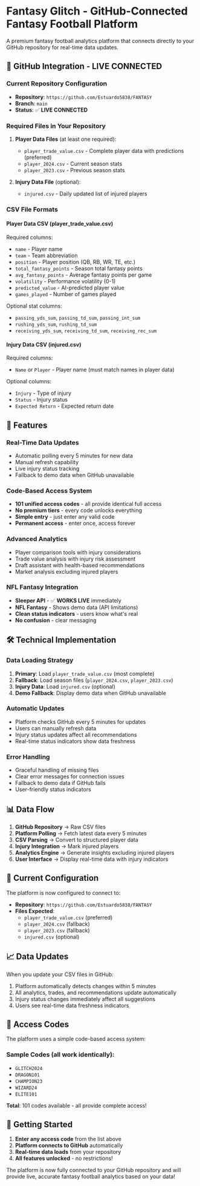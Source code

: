 # Fantasy Glitch - GitHub-Connected Fantasy Football Platform

A premium fantasy football analytics platform that connects directly to your GitHub repository for real-time data updates.

## 🔗 GitHub Integration - LIVE CONNECTED

### Current Repository Configuration
- **Repository**: `https://github.com/Estuardo5838/FANTASY`
- **Branch**: `main`
- **Status**: ✅ **LIVE CONNECTED**

### Required Files in Your Repository

1. **Player Data Files** (at least one required):
   - `player_trade_value.csv` - Complete player data with predictions (preferred)
   - `player_2024.csv` - Current season stats
   - `player_2023.csv` - Previous season stats

2. **Injury Data File** (optional):
   - `injured.csv` - Daily updated list of injured players

### CSV File Formats

#### Player Data CSV (player_trade_value.csv)
Required columns:
- `name` - Player name
- `team` - Team abbreviation
- `position` - Player position (QB, RB, WR, TE, etc.)
- `total_fantasy_points` - Season total fantasy points
- `avg_fantasy_points` - Average fantasy points per game
- `volatility` - Performance volatility (0-1)
- `predicted_value` - AI-predicted player value
- `games_played` - Number of games played

Optional stat columns:
- `passing_yds_sum`, `passing_td_sum`, `passing_int_sum`
- `rushing_yds_sum`, `rushing_td_sum`
- `receiving_yds_sum`, `receiving_td_sum`, `receiving_rec_sum`

#### Injury Data CSV (injured.csv)
Required columns:
- `Name` or `Player` - Player name (must match names in player data)

Optional columns:
- `Injury` - Type of injury
- `Status` - Injury status
- `Expected Return` - Expected return date

## 🚀 Features

### Real-Time Data Updates
- Automatic polling every 5 minutes for new data
- Manual refresh capability
- Live injury status tracking
- Fallback to demo data when GitHub unavailable

### Code-Based Access System
- **101 unified access codes** - all provide identical full access
- **No premium tiers** - every code unlocks everything
- **Simple entry** - just enter any valid code
- **Permanent access** - enter once, access forever

### Advanced Analytics
- Player comparison tools with injury considerations
- Trade value analysis with injury risk assessment
- Draft assistant with health-based recommendations
- Market analysis excluding injured players

### NFL Fantasy Integration
- **Sleeper API** - ✅ **WORKS LIVE** immediately
- **NFL Fantasy** - Shows demo data (API limitations)
- **Clean status indicators** - users know what's real
- **No confusion** - clear messaging

## 🛠 Technical Implementation

### Data Loading Strategy
1. **Primary**: Load `player_trade_value.csv` (most complete)
2. **Fallback**: Load season files (`player_2024.csv`, `player_2023.csv`)
3. **Injury Data**: Load `injured.csv` (optional)
4. **Demo Fallback**: Display demo data when GitHub unavailable

### Automatic Updates
- Platform checks GitHub every 5 minutes for updates
- Users can manually refresh data
- Injury status updates affect all recommendations
- Real-time status indicators show data freshness

### Error Handling
- Graceful handling of missing files
- Clear error messages for connection issues
- Fallback to demo data if GitHub fails
- User-friendly status indicators

## 📊 Data Flow

1. **GitHub Repository** → Raw CSV files
2. **Platform Polling** → Fetch latest data every 5 minutes
3. **CSV Parsing** → Convert to structured player data
4. **Injury Integration** → Mark injured players
5. **Analytics Engine** → Generate insights excluding injured players
6. **User Interface** → Display real-time data with injury indicators

## 🔧 Current Configuration

The platform is now configured to connect to:
- **Repository**: `https://github.com/Estuardo5838/FANTASY`
- **Files Expected**:
  - `player_trade_value.csv` (preferred)
  - `player_2024.csv` (fallback)
  - `player_2023.csv` (fallback)
  - `injured.csv` (optional)

## 📈 Data Updates

When you update your CSV files in GitHub:
1. Platform automatically detects changes within 5 minutes
2. All analytics, trades, and recommendations update automatically
3. Injury status changes immediately affect all suggestions
4. Users see real-time data freshness indicators

## 🎯 Access Codes

The platform uses a simple code-based access system:

### Sample Codes (all work identically):
- `GLITCH2024`
- `DRAGON101`
- `CHAMPION23`
- `WIZARD24`
- `ELITE101`

**Total**: 101 codes available - all provide complete access!

## 🚀 Getting Started

1. **Enter any access code** from the list above
2. **Platform connects to GitHub** automatically
3. **Real-time data loads** from your repository
4. **All features unlocked** - no restrictions!

The platform is now fully connected to your GitHub repository and will provide live, accurate fantasy football analytics based on your data!